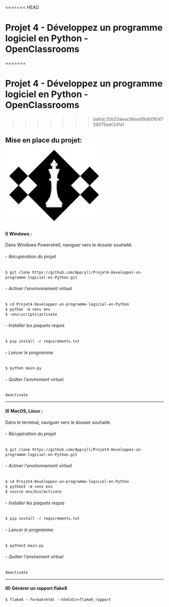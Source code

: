 <<<<<<< HEAD
# Projet 4 - Développez un programme logiciel en Python - OpenClassrooms
=======
# Projet 4 - Développez un programme logiciel en Python - OpenClassrooms 
>>>>>>> da6dc35b53aeac96ea99d00f04739075eef24fa1

## Mise en place du projet: <img src="img/img chess.png" widht="250" height="250">

#### I) Windows :
Dans Windows Powershell, naviguer vers le dossier souhaité.

###### - Récupération du projet

    $ git clone https://github.com/Appryll/Projet4-Developpez-un-programme-logiciel-en-Python.git

###### - Activer l'environnement virtuel
    $ cd Projet4-Developpez-un-programme-logiciel-en-Python 
    $ python -m venv env 
    $ ~env\scripts\activate
    
###### - Installer les paquets requis
    $ pip install -r requirements.txt

###### - Lancer le programme
    $ python main.py

###### - Quitter l'envirement virtuel
    deactivate

-----
#### II) MacOS, Linux :
Dans le terminal, naviguer vers le dossier souhaité.

###### - Récupération du projet

    $ git clone https://github.com/Appryll/Projet4-Developpez-un-programme-logiciel-en-Python.git

###### - Activer l'environnement virtuel
    $ cd Projet4-Developpez-un-programme-logiciel-en-Python 
    $ python3 -m venv env 
    $ source env/bin/activate
    
###### - Installer les paquets requis
    $ pip install -r requirements.txt

###### - Lancer le programme
    $ python3 main.py

###### - Quitter l'envirement virtuel
    deactivate

------

#### III) Générer un rapport flake8

    $ flake8 --format=html --htmldir=flake8_rapport
